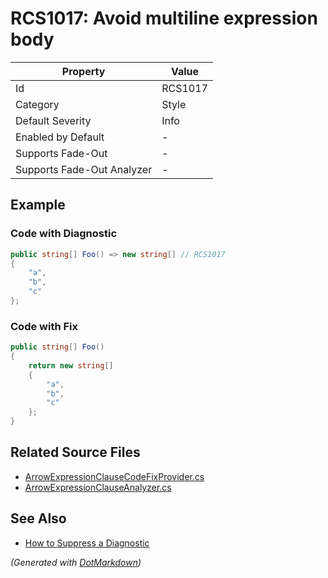 # RCS1017: Avoid multiline expression body

| Property                    | Value   |
| --------------------------- | ------- |
| Id                          | RCS1017 |
| Category                    | Style   |
| Default Severity            | Info    |
| Enabled by Default          | \-      |
| Supports Fade\-Out          | \-      |
| Supports Fade\-Out Analyzer | \-      |

## Example

### Code with Diagnostic

```csharp
public string[] Foo() => new string[] // RCS1017
{
    "a",
    "b",
    "c"
};
```

### Code with Fix

```csharp
public string[] Foo()
{
    return new string[]
    {
        "a",
        "b",
        "c"
    };
}
```

## Related Source Files

* [ArrowExpressionClauseCodeFixProvider.cs](../../src/Analyzers.CodeFixes/CSharp/CodeFixes/ArrowExpressionClauseCodeFixProvider.cs)
* [ArrowExpressionClauseAnalyzer.cs](../../src/Analyzers/CSharp/Analysis/ArrowExpressionClauseAnalyzer.cs)

## See Also

* [How to Suppress a Diagnostic](../HowToConfigureAnalyzers.md#how-to-suppress-a-diagnostic)

*\(Generated with [DotMarkdown](http://github.com/JosefPihrt/DotMarkdown)\)*